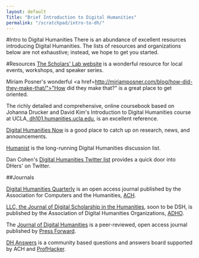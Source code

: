 ```yaml
---
layout: default
Title: "Brief Introduction to Digital Humanities"
permalink: "/scratchpad/intro-to-dh/"
---
```

#Intro to Digital Humanities
There is an abundance of excellent resources introducing Digital
Humanities. The lists of resources and organizations below are not exhaustive; instead, we hope to get you started. 

#Resources
<a href="http://scholarslab.org">The Scholars' Lab website</a> is a wonderful resource for local events, workshops, and speaker series.

Miriam Posner's wonderful <a href=http://miriamposner.com/blog/how-did-they-make-that/">"How did they make that?"</a> is a great place to get oriented.

The richly detailed and comprehensive, online coursebook based on Johanna Drucker and David Kim's Introduction to Digital Humanities course at UCLA,<a href="http://dh101.humanities.ucla.edu/"> dh101.humanities.ucla.edu</a>, is an excellent reference.

<a href="http://digitalhumanitiesnow.org/">Digital Humanities Now</a> is a good place to catch up on research, news, and announcements.

<a href="http://dhhumanist.org/">Humanist</a> is the long-running Digital Humanities discussion list.

Dan Cohen's <a href="https://twitter.com/dancohen/lists/digitalhumanities">Digital Humanities Twitter list</a> provides a quick door into DHers' on Twitter.

##Journals

<a href="http://www.digitalhumanities.org/dhq/">Digital Humanities Quarterly</a> is an open access journal published by the Association for Computers and the Humanities, <a href="http://ach.org/">ACH</a>.

<a href="http://llc.oxfordjournals.org/">LLC, the Journal of Digital Scholarship in the Humanities</a>, soon to be DSH, is published by the Association of Digital Humanities Organizations, <a href="http://digitalhumanities.org">ADHO</a>.

The <a href="http://journalofdigitalhumanities.org/">Journal of Digital Humanities</a> is a peer-reviewed, open access journal published by <a href="http://pressforward.org">Press Forward</a>.

<a href="http://journalofdigitalhumanities.org/answers">DH Answers</a> is a community based questions and answers board supported by ACH and <a href="http://profhacker.com">ProfHacker</a>.
